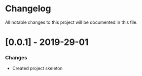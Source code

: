 # Changelog
All notable changes to this project will be documented in this file.

# [0.0.1] - 2019-29-01
### Changes
- Created project skeleton

 